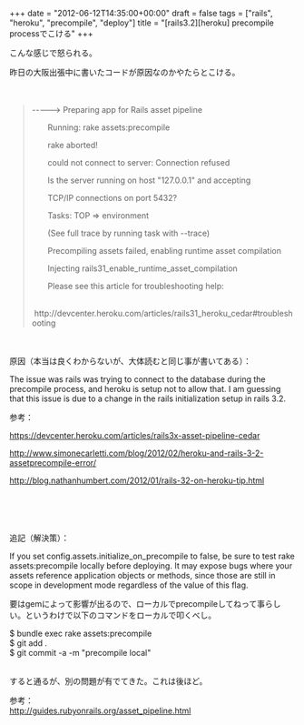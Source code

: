 +++
date = "2012-06-12T14:35:00+00:00"
draft = false
tags = ["rails", "heroku", "precompile", "deploy"]
title = "[rails3.2][heroku] precompile processでこける"
+++
<p>こんな感じで怒られる。</p>&#13;
<p>昨日の大阪出張中に書いたコードが原因なのかやたらとこける。<br /><br /> </p>&#13;
<blockquote>&#13;
<p>-----&gt; Preparing app for Rails asset pipeline</p>&#13;
<p>       Running: rake assets:precompile</p>&#13;
<p>       rake aborted!</p>&#13;
<p>       could not connect to server: Connection refused</p>&#13;
<p>       Is the server running on host "127.0.0.1" and accepting</p>&#13;
<p>       TCP/IP connections on port 5432?</p>&#13;
<p>       Tasks: TOP =&gt; environment</p>&#13;
<p>       (See full trace by running task with --trace)</p>&#13;
<p>       Precompiling assets failed, enabling runtime asset compilation</p>&#13;
<p>       Injecting rails31_enable_runtime_asset_compilation</p>&#13;
<p>       Please see this article for troubleshooting help:</p>&#13;
<p>       http://devcenter.heroku.com/articles/rails31_heroku_cedar#troubleshooting</p>&#13;
</blockquote>&#13;
<p><br /><br />原因（本当は良くわからないが、大体読むと同じ事が書いてある）：</p>&#13;
<p><span>The issue was rails was trying to connect to the database during the precompile process, and heroku is setup not to allow that. I am guessing that this issue is due to a change in the rails initialization setup in rails 3.2.</span></p>&#13;
<p>参考：</p>&#13;
<p><a href="https://devcenter.heroku.com/articles/rails3x-asset-pipeline-cedar">https://devcenter.heroku.com/articles/rails3x-asset-pipeline-cedar</a></p>&#13;
<p><a href="http://www.simonecarletti.com/blog/2012/02/heroku-and-rails-3-2-assetprecompile-error/">http://www.simonecarletti.com/blog/2012/02/heroku-and-rails-3-2-assetprecompile-error/</a></p>&#13;
<p><a href="http://blog.nathanhumbert.com/2012/01/rails-32-on-heroku-tip.html">http://blog.nathanhumbert.com/2012/01/rails-32-on-heroku-tip.html</a></p>&#13;
<p><br /><br /><br /><br />追記（解決策）：</p>&#13;
<p class="p1">If you set config.assets.initialize_on_precompile to false, be sure to test rake assets:precompile locally before deploying. It may expose bugs where your assets reference application objects or methods, since those are still in scope in development mode regardless of the value of this flag.</p>&#13;
<p class="p1">要はgemによって影響が出るので、ローカルでprecompileしてねって事らしい。というわけで以下のコマンドをローカルで叩くべし。</p>&#13;
<p class="p1">$ bundle exec rake assets:precompile<br />$ git add .<br />$ git commit -a -m "precompile local" </p>&#13;
<p class="p1"><br />すると通るが、別の問題が有でてきた。これは後ほど。</p>&#13;
<p class="p1">参考：<br /><a href="http://guides.rubyonrails.org/asset_pipeline.html">http://guides.rubyonrails.org/asset_pipeline.html</a> </p> 